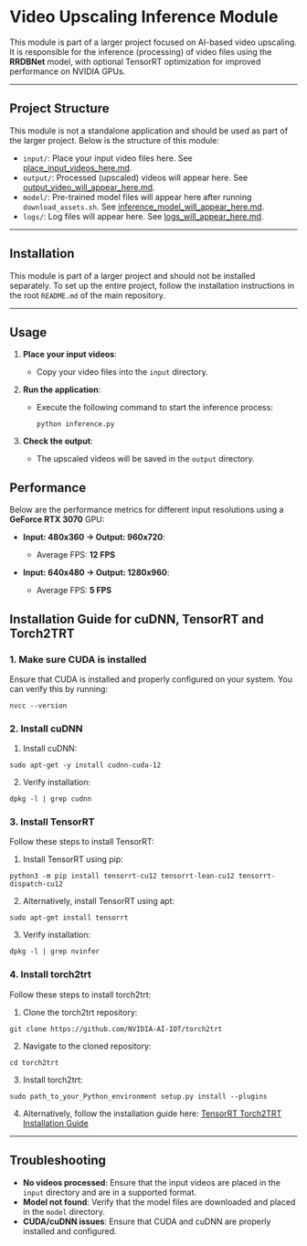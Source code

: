 # Video Upscaling Inference Module

This module is part of a larger project focused on AI-based video upscaling. It is responsible for the inference (processing) of video files using the **RRDBNet** model, with optional TensorRT optimization for improved performance on NVIDIA GPUs.

---

## Project Structure

This module is not a standalone application and should be used as part of the larger project. Below is the structure of this module:

- `input/`: Place your input video files here. See [place_input_videos_here.md](place_input_videos_here.md).
- `output/`: Processed (upscaled) videos will appear here. See [output_video_will_appear_here.md](output_video_will_appear_here.md).
- `model/`: Pre-trained model files will appear here after running `download_assets.sh`. See [inference_model_will_appear_here.md](inference_model_will_appear_here.md).
- `logs/`: Log files will appear here. See [logs_will_appear_here.md](logs_will_appear_here.md).

---

## Installation

This module is part of a larger project and should not be installed separately. To set up the entire project, follow the installation instructions in the root `README.md` of the main repository.

---

## Usage

1. **Place your input videos**:
   - Copy your video files into the `input` directory.

2. **Run the application**:
   - Execute the following command to start the inference process:
     ```
     python inference.py
     ```

3. **Check the output**:
   - The upscaled videos will be saved in the `output` directory.

## Performance

Below are the performance metrics for different input resolutions using a **GeForce RTX 3070** GPU:

- **Input: 480x360 → Output: 960x720**:
  - Average FPS: **12 FPS**

- **Input: 640x480 → Output: 1280x960**:
  - Average FPS: **5 FPS**

## Installation Guide for cuDNN, TensorRT and Torch2TRT

### 1. Make sure CUDA is installed

Ensure that CUDA is installed and properly configured on your system. You can verify this by running:
```
nvcc --version
```

### 2. Install cuDNN

1. Install cuDNN:
```
sudo apt-get -y install cudnn-cuda-12
```

2. Verify installation:
```
dpkg -l | grep cudnn
```

### 3. Install TensorRT

Follow these steps to install TensorRT:

1. Install TensorRT using pip:
```
python3 -m pip install tensorrt-cu12 tensorrt-lean-cu12 tensorrt-dispatch-cu12
```

2. Alternatively, install TensorRT using apt:
```
sudo apt-get install tensorrt
```

3. Verify installation:
```
dpkg -l | grep nvinfer
```

### 4. Install torch2trt

Follow these steps to install torch2trt:

1. Clone the torch2trt repository:
```
git clone https://github.com/NVIDIA-AI-IOT/torch2trt
```

2. Navigate to the cloned repository:
```
cd torch2trt
```

3. Install torch2trt:
```
sudo path_to_your_Python_environment setup.py install --plugins
```

4. Alternatively, follow the installation guide here: [TensorRT Torch2TRT Installation Guide](https://github.com/vujadeyoon/TensorRT-Torch2TRT)

---

## Troubleshooting

- **No videos processed**: Ensure that the input videos are placed in the `input` directory and are in a supported format.
- **Model not found**: Verify that the model files are downloaded and placed in the `model` directory.
- **CUDA/cuDNN issues**: Ensure that CUDA and cuDNN are properly installed and configured.

